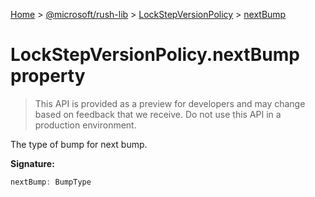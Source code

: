 [Home](./index) &gt; [@microsoft/rush-lib](./rush-lib.md) &gt; [LockStepVersionPolicy](./rush-lib.lockstepversionpolicy.md) &gt; [nextBump](./rush-lib.lockstepversionpolicy.nextbump.md)

# LockStepVersionPolicy.nextBump property

> This API is provided as a preview for developers and may change based on feedback that we receive. Do not use this API in a production environment.

The type of bump for next bump.

**Signature:**
```javascript
nextBump: BumpType
```
